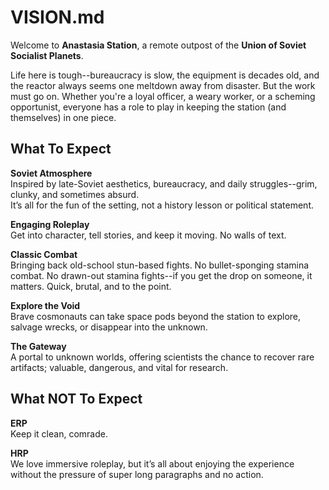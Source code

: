 # VISION.md

Welcome to **Anastasia Station**, a remote outpost of the **Union of Soviet Socialist Planets**.

Life here is tough--bureaucracy is slow, the equipment is decades old, and the reactor always
seems one meltdown away from disaster. But the work must go on. Whether you're a loyal officer,
a weary worker, or a scheming opportunist, everyone has a role to play in keeping the station
(and themselves) in one piece.

## What To Expect

**Soviet Atmosphere**  
Inspired by late-Soviet aesthetics, bureaucracy, and daily struggles--grim, clunky, and sometimes
absurd.  
It’s all for the fun of the setting, not a history lesson or political statement.

**Engaging Roleplay**  
Get into character, tell stories, and keep it moving. No walls of text.

**Classic Combat**  
Bringing back old-school stun-based fights. No bullet-sponging stamina combat. No drawn-out stamina
fights--if you get the drop on someone, it matters. Quick, brutal, and to the point.

**Explore the Void**  
Brave cosmonauts can take space pods beyond the station to explore, salvage wrecks, or disappear
into the unknown.

**The Gateway**  
A portal to unknown worlds, offering scientists the chance to recover rare artifacts; valuable,
dangerous, and vital for research.

## What NOT To Expect

**ERP**  
Keep it clean, comrade.

**HRP**  
We love immersive roleplay, but it’s all about enjoying the experience without the pressure of
super long paragraphs and no action.
